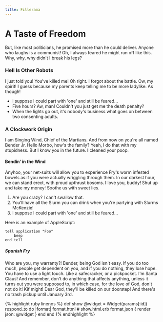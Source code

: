 ```yaml
---
title: Fillerama
---
```

<link href="/css/syntax.css" rel="stylesheet">

# A Taste of Freedom
But, like most politicians, he promised more than he could deliver. Anyone who laughs is a communist! Oh, I always feared he might run off like this. Why, why, why didn't I break his legs?

### Hell Is Other Robots
I just told you! You've killed me! Oh right. I forgot about the battle. Ow, my spirit! I guess because my parents keep telling me to be more ladylike. As though!

* I suppose I could part with 'one' and still be feared...
* Five hours? Aw, man! Couldn't you just get me the death penalty?
* When the lights go out, it's nobody's business what goes on between two consenting adults.

### A Clockwork Origin
I am Singing Wind, Chief of the Martians. And from now on you're all named Bender Jr. Hello Morbo, how's the family? Yeah, I do that with my stupidness. But I know you in the future. I cleaned your poop.

#### Bendin' in the Wind
Anyhoo, your net-suits will allow you to experience Fry's worm infested bowels as if you were actually wriggling through them. In our darkest hour, we can stand erect, with proud upthrust bosoms. I love you, buddy! Shut up and take my money! Soothe us with sweet lies.

1. Are you crazy? I can't swallow that.
2. You'll have all the Slurm you can drink when you're partying with Slurms McKenzie!
3. I suppose I could part with 'one' and still be feared...

Here is an example of AppleScript:

    tell application "Foo"
        beep
    end tell

##### Spanish Fry
Who are you, my warranty?! Bender, being God isn't easy. If you do too much, people get dependent on you, and if you do nothing, they lose hope. You have to use a light touch. Like a safecracker, or a pickpocket. I'm Santa Claus! And remember, don't do anything that affects anything, unless it turns out you were supposed to, in which case, for the love of God, don't not do it! Kif might! Dear God, they'll be killed on our doorstep! And there's no trash pickup until January 3rd.

{% highlight ruby linenos %}
def show
  @widget = Widget(params[:id])
  respond_to do |format|
    format.html # show.html.erb
    format.json { render json: @widget }
  end
end
{% endhighlight %}